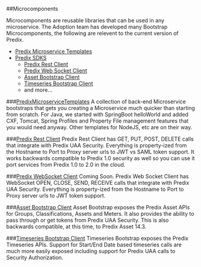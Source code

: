 ##Microcomponents

Microcomponents are reusable libraries that can be used in any microservice.  The Adoption team has developed many Bootstrap Microcomponents, the following are relevent to the current version of Predix.

- [Predix Microservice Templates](#PredixMicroserviceTemplates)
- [Predix SDKS](https://www.predix.io/resources/tutorials/journey.html#SDK)
  - [Predix Rest Client](#PredixRestClient)
  - [Predix Web Socket Client](#PredixWebSocketClient)
  - [Asset Bootstrap Client](#AssetBootstrapClient)
  - [Timeseries Bootstrap Client](#TimeseriesBootstrapClient)
  - and more...

###<a name="PredixMicroserviceTemplates" href="https://github.com/predixdev/predix-microservice-templates">PredixMicroserviceTemplates</a>
A collection of back-end Microservice bootstraps that gets you creating a Microservice much quicker than starting from scratch.  For Java, we started with SpringBoot helloWorld and added CXF, Tomcat, Spring Profiles and Property File management features that you would need anyway.  Other templates for NodeJS, etc are on their way.

###<a name="PredixRestClient" href="https://github.com/predixdev/predix-rest-client">Predix Rest Client</a>
Predix Rest Client has GET, PUT, POST, DELETE calls that integrate with Predix UAA Security.  Everything is property-ized from the Hostname to Port to Proxy server urls to JWT vs SAML token support.  It works backwards compatible to Predix 1.0 security as well so you can use it port services from Predix 1.0 to 2.0 in the cloud.

###<a name="PredixWebSocketClient" href="https://github.com/predixdev/predix-websocket-client">Predix WebSocket Client</a>
Coming Soon.  Predix Web Socket Client has WebSocket OPEN, CLOSE, SEND, RECEIVE calls that integrate with Predix UAA Security.  Everything is property-ized from the Hostname to Port to Proxy server urls to JWT token support.

###<a name="AssetBootstrapClient" href="https://github.com/predixdev/asset-bootstrap">Asset Bootstrap Client</a>
Asset Bootstrap exposes the Predix Asset APIs for Groups, Classifications, Assets and Meters.  It also provides the ability to pass through or get tokens from Predix UAA Security.  This is also backwards compatible, at this time, to Predix Asset 14.3.

###<a name="TimeseriesBootstrapClient" href="https://github.com/predixdev/timeseries-bootstrap">Timeseries Bootstrap Client</a>
Timeseries Bootstrap exposes the Predix Timeseries APIs.  Support for Start/End Date based timeseries calls are much more easily exposed including support for Predix UAA calls to Security Authorization.

